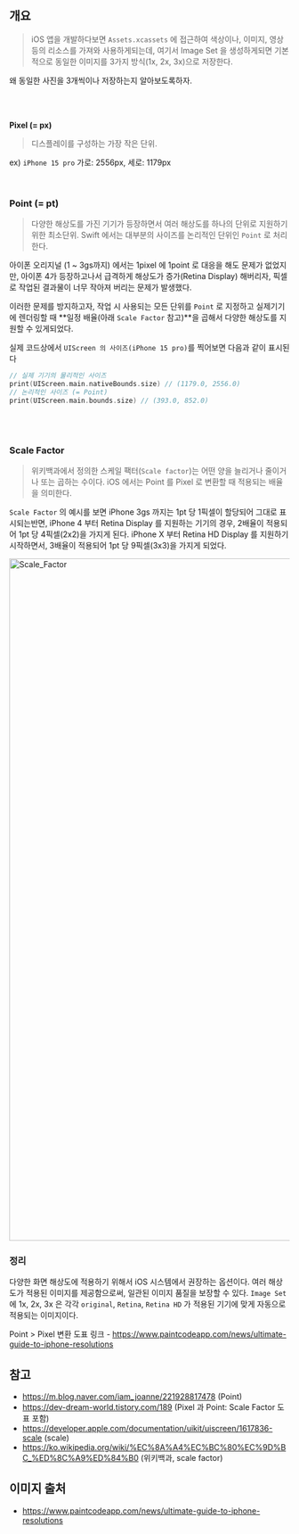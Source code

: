 

## 개요
> iOS 앱을 개발하다보면 `Assets.xcassets` 에 접근하여 색상이나, 이미지, 영상등의 리소스를 가져와 사용하게되는데, 여기서 Image Set 을 생성하게되면 기본적으로 동일한 이미지를 3가지 방식(1x, 2x, 3x)으로 저장한다.

왜 동일한 사진을 3개씩이나 저장하는지 알아보도록하자.

</br>
</br>

**Pixel (= px)**
> 디스플레이를 구성하는 가장 작은 단위.

ex) `iPhone 15 pro` 가로: 2556px, 세로: 1179px

</br>

### Point (= pt)
> 다양한 해상도를 가진 기기가 등장하면서 여러 해상도를 하나의 단위로 지원하기 위한 최소단위.
> Swift 에서는 대부분의 사이즈를 논리적인 단위인 `Point` 로 처리한다.

아이폰 오리지널 (1 ~ 3gs까지) 에서는 1pixel 에 1point 로 대응을 해도 문제가 없었지만,
아이폰 4가 등장하고나서 급격하게 해상도가 증가(Retina Display) 해버리자,
픽셀로 작업된 결과물이 너무 작아져 버리는 문제가 발생했다.

이러한 문제를 방지하고자, 작업 시 사용되는 모든 단위를 `Point` 로 지정하고
실제기기에 렌더링할 때 **일정 배율(아래 `Scale Factor` 참고)**을 곱해서 다양한 해상도를 지원할 수 있게되었다.

실제 코드상에서 `UIScreen 의 사이즈(iPhone 15 pro)`를 찍어보면 다음과 같이 표시된다
```swift
// 실제 기기의 물리적인 사이즈 
print(UIScreen.main.nativeBounds.size) // (1179.0, 2556.0)
// 논리적인 사이즈 (= Point)
print(UIScreen.main.bounds.size) // (393.0, 852.0)
```

</br>
</br>

### Scale Factor
> 위키백과에서 정의한 스케일 팩터(`Scale factor`)는 어떤 양을 늘리거나 줄이거나 또는 곱하는 수이다.
> iOS 에서는 Point 를 Pixel 로 변환할 때 적용되는 배율을 의미한다.

`Scale Factor` 의 예시를 보면 iPhone 3gs 까지는 1pt 당 1픽셀이 할당되어 그대로 표시되는반면,
iPhone 4 부터 Retina Display 를 지원하는 기기의 경우, 2배율이 적용되어 1pt 당 4픽셀(2x2)을 가지게 된다.
iPhone X 부터 Retina HD Display 를 지원하기 시작하면서, 3배율이 적용되어 1pt  당 9픽셀(3x3)을 가지게 되었다.

<img width="1224" alt="Scale_Factor" src="https://github.com/GuTaeHo/Selection/assets/63102954/39e16c56-d753-4c9b-8dd6-929514d63d12">


</br>

### 정리
다양한 화면 해상도에 적용하기 위해서 iOS 시스템에서 권장하는 옵션이다.
여러 해상도가 적용된 이미지를 제공함으로써, 일관된 이미지 품질을 보장할 수 있다.
`Image Set` 에 1x, 2x, 3x 은 각각 `original`, `Retina`, `Retina HD` 가 적용된 기기에 맞게 자동으로 적용되는 이미지이다.


Point > Pixel 변환 도표 링크 - https://www.paintcodeapp.com/news/ultimate-guide-to-iphone-resolutions




## 참고
- https://m.blog.naver.com/iam_joanne/221928817478 (Point)
- https://dev-dream-world.tistory.com/189 (Pixel 과 Point: Scale Factor 도표 포함)
- https://developer.apple.com/documentation/uikit/uiscreen/1617836-scale (scale)
- https://ko.wikipedia.org/wiki/%EC%8A%A4%EC%BC%80%EC%9D%BC_%ED%8C%A9%ED%84%B0 (위키백과, scale factor)

## 이미지 출처
- https://www.paintcodeapp.com/news/ultimate-guide-to-iphone-resolutions

